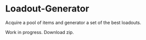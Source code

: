 # Loadout-Generator
Acquire a pool of items and generator a set of the best loadouts.

Work in progress.
Download zip.
